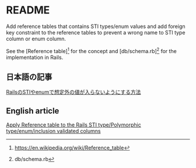 # README

Add reference tables that contains STI types/enum values and add foreign key constraint to the reference tables to prevent a wrong name to STI type column or enum column.

See the [Reference table][^reference_table] for the concept and [db/schema.rb][^schema.rb] for the implementation in Rails.

[^reference_table]: https://en.wikipedia.org/wiki/Reference_table
[^schema.rb]: db/schema.rb

## 日本語の記事

[RailsのSTIやenumで想定外の値が入らないようにする方法](https://qiita.com/hanachin_/items/f788f8cc7e20d2dfc665)

## English article

[Apply Reference table to the Rails STI type/Polymorphic type/enum/inclusion validated columns ](https://dev.to/hanachin/apply-reference-table-to-the-rails-sti-type-polymorphic-type-enum-inclusion-validated-columns-jcp)
